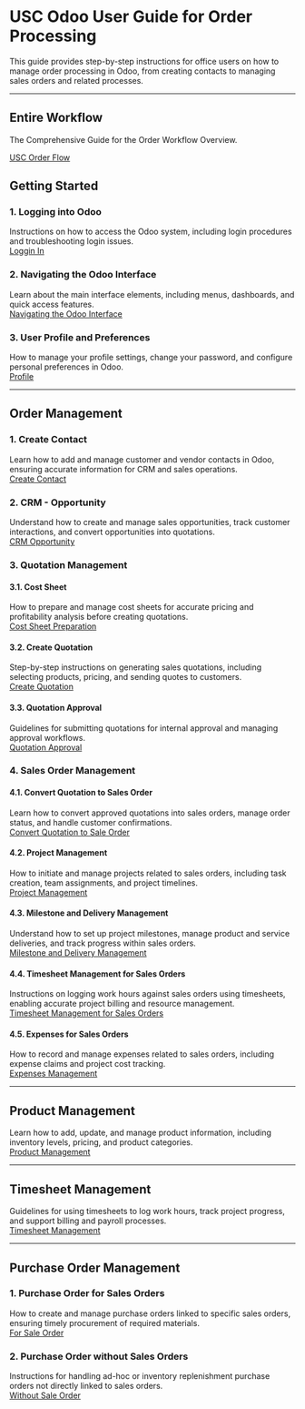 
# USC Odoo User Guide for Order Processing
This guide provides step-by-step instructions for office users on how to manage order processing in Odoo, from creating contacts to managing sales orders and related processes.

---

## Entire Workflow
The Comprehensive Guide for the Order Workflow Overview.

[USC Order Flow](./usc-flow.md)

## Getting Started  
### 1. Logging into Odoo  
Instructions on how to access the Odoo system, including login procedures and troubleshooting login issues.  
[Loggin In](./guides/odoo/getting-start/logging-into.md)  

### 2. Navigating the Odoo Interface  
Learn about the main interface elements, including menus, dashboards, and quick access features.  
[Navigating the Odoo Interface](./guides/odoo/getting-start/odoo-interface.md)

### 3. User Profile and Preferences  
How to manage your profile settings, change your password, and configure personal preferences in Odoo.  
[Profile](./guides/odoo/getting-start/profile.md)

---

## Order Management  

### 1. Create Contact  
Learn how to add and manage customer and vendor contacts in Odoo, ensuring accurate information for CRM and sales operations.  
[Create Contact](./guides/odoo/order-management/create-contact.md)  

### 2. CRM - Opportunity  
Understand how to create and manage sales opportunities, track customer interactions, and convert opportunities into quotations.  
[CRM Opportunity](./guides/odoo/order-management/crm-opportunity.md)  

### 3. Quotation Management  
#### 3.1. Cost Sheet  
How to prepare and manage cost sheets for accurate pricing and profitability analysis before creating quotations.  
[Cost Sheet Preparation](./guides/odoo/order-management/cost-sheet-management.md)  

#### 3.2. Create Quotation  
Step-by-step instructions on generating sales quotations, including selecting products, pricing, and sending quotes to customers.  
[Create Quotation](./guides/odoo/order-management/create-quotation.md)  

#### 3.3. Quotation Approval  
Guidelines for submitting quotations for internal approval and managing approval workflows.  
[Quotation Approval](./guides/odoo/order-management/quotation-approval.md)

### 4. Sales Order Management  
#### 4.1. Convert Quotation to Sales Order  
Learn how to convert approved quotations into sales orders, manage order status, and handle customer confirmations.  
[Convert Quotation to Sale Order](./guides/odoo/order-management/convert-quotation.md)  

#### 4.2. Project Management  
How to initiate and manage projects related to sales orders, including task creation, team assignments, and project timelines.  
[Project Management](./guides/odoo/order-management/project-management.md)  

#### 4.3. Milestone and Delivery Management  
Understand how to set up project milestones, manage product and service deliveries, and track progress within sales orders.  
[Milestone and Delivery Management](./guides/odoo/order-management/milestone_and_delivery.md)  

#### 4.4. Timesheet Management for Sales Orders  
Instructions on logging work hours against sales orders using timesheets, enabling accurate project billing and resource management.  
[Timesheet Management for Sales Orders](./guides/odoo/order-management/timesheet.md)

#### 4.5. Expenses for Sales Orders  
How to record and manage expenses related to sales orders, including expense claims and project cost tracking.  
[Expenses Management](./guides/odoo/order-management/expense-management.md)

---

## Product Management  
Learn how to add, update, and manage product information, including inventory levels, pricing, and product categories.  
[Product Management](./guides/odoo/order-management/product-management.md)  

---

## Timesheet Management  
Guidelines for using timesheets to log work hours, track project progress, and support billing and payroll processes.  
[Timesheet Management](./guides/odoo/order-management/timesheet-management.md)

---

## Purchase Order Management  
### 1. Purchase Order for Sales Orders  
How to create and manage purchase orders linked to specific sales orders, ensuring timely procurement of required materials.  
[For Sale Order](./guides/odoo/purchase-order-management/purchase-order-for-sale.md)  

### 2. Purchase Order without Sales Orders  
Instructions for handling ad-hoc or inventory replenishment purchase orders not directly linked to sales orders.  
[Without Sale Order](./guides/odoo/purchase-order-management/purchase-order-wo-sale.md)

